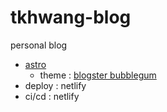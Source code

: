 # tkhwang-blog

personal blog

- [astro](https://github.com/withastro)
  - theme : [blogster bubblegum](https://github.com/flexdinesh/blogster)
- deploy : netlify
- ci/cd : netlify
